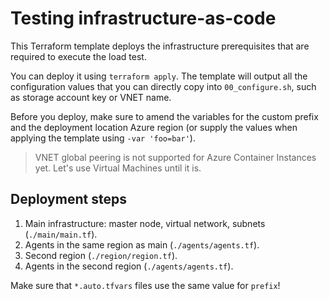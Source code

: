 # Testing infrastructure-as-code

This Terraform template deploys the infrastructure prerequisites that are required to execute the load test.

You can deploy it using `terraform apply`. The template will output all the configuration values that you can directly copy into `00_configure.sh`, such as storage account key or VNET name.

Before you deploy, make sure to amend the variables for the custom prefix and the deployment location Azure region (or supply the values when applying the template using `-var 'foo=bar'`).

> VNET global peering is not supported for Azure Container Instances yet. Let's use Virtual Machines until it is.

## Deployment steps

1. Main infrastructure: master node, virtual network, subnets (`./main/main.tf`).
1. Agents in the same region as main (`./agents/agents.tf`).
1. Second region (`./region/region.tf`).
1. Agents in the second region (`./agents/agents.tf`).

Make sure that `*.auto.tfvars` files use the same value for `prefix`!
